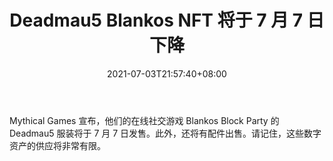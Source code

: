﻿---
title: "Deadmau5 Blankos NFT 将于 7 月 7 日下降"
date: 2021-07-03T21:57:40+08:00
lastmod: 2021-07-03T16:45:40+08:00
draft: false
authors: ["Fern"]
description: "Mythical Games 宣布，他们的在线社交游戏 Blankos Block Party 的 Deadmau5 服装将于 7 月 7 日发售。此外，还将有配件出售。请记住，这些数字资产的供应将非常有限。"
featuredImage: "deadmau5-blankos-nfts-drop-on-july-7th.png"
tags: ["Virtual World","虚拟世界","Play to Earn"]
categories: ["news"]
news: ["虚拟世界"]
weight: 
lightgallery: true
pinned: false
recommend: false
recommend1: false
---

Mythical Games 宣布，他们的在线社交游戏 Blankos Block Party 的 Deadmau5 服装将于 7 月 7 日发售。此外，还将有配件出售。请记住，这些数字资产的供应将非常有限。

<!--more-->

